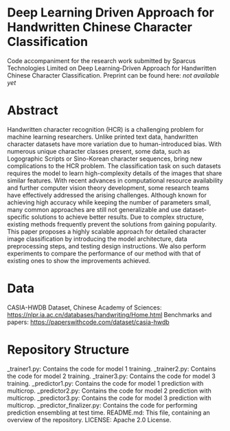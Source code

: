 # Deep Learning Driven Approach for Handwritten Chinese Character Classification
Code accompaniment for the research work submitted by Sparcus Technologies Limited on Deep Learning-Driven Approach for Handwritten Chinese Character Classification. 
Preprint can be found here: *not available yet*

# Abstract
Handwritten character recognition (HCR) is a challenging problem for machine learning researchers. Unlike printed text data, handwritten character datasets have more variation due to human-introduced bias. With numerous unique character classes present, some data, such as Logographic Scripts or Sino-Korean character sequences, bring new complications to the HCR problem. The classification task on such datasets requires the model to learn high-complexity details of the images that share similar features. With recent advances in computational resource availability and further computer vision theory development, some research teams have effectively addressed the arising challenges. Although known for achieving high accuracy while keeping the number of parameters small, many common approaches are still not generalizable and use dataset-specific solutions to achieve better results. Due to complex structure, existing methods frequently prevent the solutions from gaining popularity. This paper proposes a highly scalable approach for detailed character image classification by introducing the model architecture, data preprocessing steps, and testing design instructions. We also perform experiments to compare the performance of our method with that of existing ones to show the improvements achieved.

# Data
CASIA-HWDB Dataset, Chinese Academy of Sciences: https://nlpr.ia.ac.cn/databases/handwriting/Home.html
Benchmarks and papers: https://paperswithcode.com/dataset/casia-hwdb

 # Repository Structure
_trainer1.py: Contains the code for model 1 training.
_trainer2.py: Contains the code for model 2 training.
_trainer3.py: Contains the code for model 3 training.
_predictor1.py: Contains the code for model 1 prediction with multicrop.
_predictor2.py: Contains the code for model 2 prediction with multicrop.
_predictor3.py: Contains the code for model 3 prediction with multicrop.
_predictor_finalizer.py: Contains the code for performing prediction ensembling at test time.
README.md: This file, containing an overview of the repository.
LICENSE: Apache 2.0 License.

